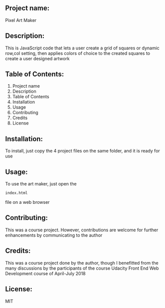## Project name: 
Pixel Art Maker

## Description: 
This is JavaScript code that lets a user create a grid of squares or dynamic row,col setting, then applies colors of choice to the created squares to create a user designed artwork

## Table of Contents:
1. Project name
2. Description
3. Table of Contents
4. Installation
5. Usage
6. Contributing
7. Credits
8. License

## Installation: 
To install, just copy the 4 project files on the same folder, and it is ready for use

## Usage: 
To use the art maker, just open the
```
index.html 
```
file on a web browser

## Contributing: 
This was a course project. However, contributions are welcome for further enhancements by communicating to the author

## Credits: 
This was a course project done by the author, though I benefitted from the many discussions by the participants of the course Udacity Front End Web Development course of April-July 2018

## License: 
MIT
